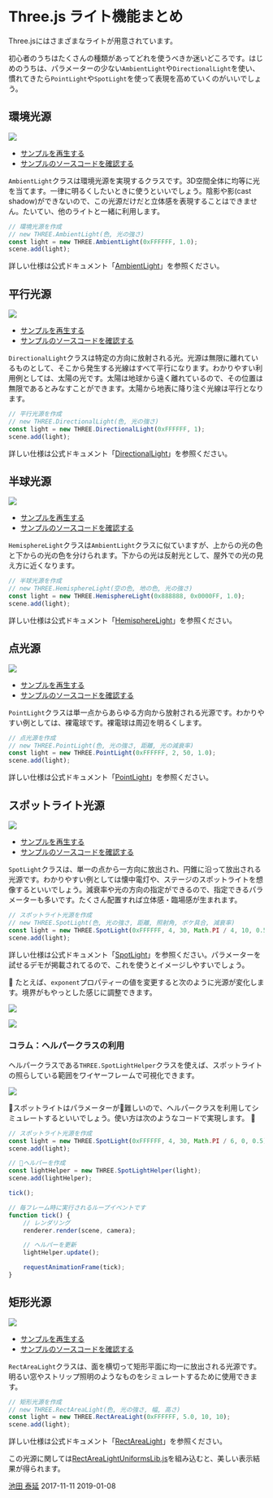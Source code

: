 # Three.js ライト機能まとめ

Three.jsにはさまざまなライトが用意されています。

初心者のうちはたくさんの種類があってどれを使うべきか迷いどころです。はじめのうちは、パラメーターの少ない`AmbientLight`や`DirectionalLight`を使い、慣れてきたら`PointLight`や`SpotLight`を使って表現を高めていくのがいいでしょう。



## 環境光源


![](../imgs/light_ambient.png)

- [サンプルを再生する](https://ics-creative.github.io/tutorial-three/samples/light_ambient.html)
- [サンプルのソースコードを確認する](../samples/light_ambient.html)


`AmbientLight`クラスは環境光源を実現するクラスです。3D空間全体に均等に光を当てます。一律に明るくしたいときに使うといいでしょう。陰影や影(cast shadow)ができないので、この光源だけだと立体感を表現することはできません。たいてい、他のライトと一緒に利用します。



```js
// 環境光源を作成
// new THREE.AmbientLight(色, 光の強さ)
const light = new THREE.AmbientLight(0xFFFFFF, 1.0);
scene.add(light);
```

詳しい仕様は公式ドキュメント「[AmbientLight](https://threejs.org/docs/#api/lights/AmbientLight)」を参照ください。



## 平行光源

![](../imgs/light_directional.png)

- [サンプルを再生する](https://ics-creative.github.io/tutorial-three/samples/light_directional.html)
- [サンプルのソースコードを確認する](../samples/light_directional.html)


`DirectionalLight`クラスは特定の方向に放射される光。光源は無限に離れているものとして、そこから発生する光線はすべて平行になります。わかりやすい利用例としては、太陽の光です。太陽は地球から遠く離れているので、その位置は無限であるとみなすことができます。太陽から地表に降り注ぐ光線は平行となります。


```js
// 平行光源を作成
// new THREE.DirectionalLight(色, 光の強さ)
const light = new THREE.DirectionalLight(0xFFFFFF, 1);
scene.add(light);
```

詳しい仕様は公式ドキュメント「[DirectionalLight](https://threejs.org/docs/#api/lights/DirectionalLight)」を参照ください。



## 半球光源

![](../imgs/light_hemisphere.png)

- [サンプルを再生する](https://ics-creative.github.io/tutorial-three/samples/light_hemisphere.html)
- [サンプルのソースコードを確認する](../samples/light_hemisphere.html)


`HemisphereLight`クラスは`AmbientLight`クラスに似ていますが、上からの光の色と下からの光の色を分けられます。下からの光は反射光として、屋外での光の見え方に近くなります。

```js
// 半球光源を作成
// new THREE.HemisphereLight(空の色, 地の色, 光の強さ)
const light = new THREE.HemisphereLight(0x888888, 0x0000FF, 1.0);
scene.add(light);
```


詳しい仕様は公式ドキュメント「[HemisphereLight](https://threejs.org/docs/#api/lights/HemisphereLight)」を参照ください。



## 点光源


![](../imgs/light_point.png)

- [サンプルを再生する](https://ics-creative.github.io/tutorial-three/samples/light_point.html)
- [サンプルのソースコードを確認する](../samples/light_point.html)

`PointLight`クラスは単一点からあらゆる方向から放射される光源です。わかりやすい例としては、裸電球です。裸電球は周辺を明るくします。


```js
// 点光源を作成
// new THREE.PointLight(色, 光の強さ, 距離, 光の減衰率)
const light = new THREE.PointLight(0xFFFFFF, 2, 50, 1.0);
scene.add(light);
```

詳しい仕様は公式ドキュメント「[PointLight](https://threejs.org/docs/#api/lights/PointLight)」を参照ください。


## スポットライト光源

![](../imgs/light_spot.png)

- [サンプルを再生する](https://ics-creative.github.io/tutorial-three/samples/light_spot.html)
- [サンプルのソースコードを確認する](../samples/light_spot.html)

`SpotLight`クラスは、単一の点から一方向に放出され、円錐に沿って放出される光源です。わかりやすい例としては懐中電灯や、ステージのスポットライトを想像するといいでしょう。減衰率や光の方向の指定ができるので、指定できるパラメーターも多いです。たくさん配置すれば立体感・臨場感が生まれます。

```js
// スポットライト光源を作成
// new THREE.SpotLight(色, 光の強さ, 距離, 照射角, ボケ具合, 減衰率)
const light = new THREE.SpotLight(0xFFFFFF, 4, 30, Math.PI / 4, 10, 0.5);
scene.add(light);
```

詳しい仕様は公式ドキュメント「[SpotLight](https://threejs.org/docs/#api/lights/SpotLight)」を参照ください。パラメーターを試せるデモが掲載されてるので、これを使うとイメージしやすいでしょう。


たとえば、`exponent`プロパティーの値を変更すると次のように光源が変化します。境界がもやっとした感じに調整できます。


![](../imgs/light_spot_exponent_0.png)


![](../imgs/light_spot_exponent_1.png)

### コラム：ヘルパークラスの利用



ヘルパークラスである`THREE.SpotLightHelper`クラスを使えば、スポットライトの照らしている範囲をワイヤーフレームで可視化できます。

![](../imgs/light_spot_helper.png)

スポットライトはパラメーターが難しいので、ヘルパークラスを利用してシミュレートするといいでしょう。使い方は次のようなコードで実現します。

```js
// スポットライト光源を作成
const light = new THREE.SpotLight(0xFFFFFF, 4, 30, Math.PI / 6, 0, 0.5);
scene.add(light);

// ヘルパーを作成
const lightHelper = new THREE.SpotLightHelper(light);
scene.add(lightHelper);

tick();

// 毎フレーム時に実行されるループイベントです
function tick() {
    // レンダリング
    renderer.render(scene, camera);

    // ヘルパーを更新
    lightHelper.update();

    requestAnimationFrame(tick);
}
```



## 矩形光源

![](../imgs/light_rectarea.png)

- [サンプルを再生する](https://ics-creative.github.io/tutorial-three/samples/light_rectarea.html)
- [サンプルのソースコードを確認する](../samples/light_rectarea.html)

`RectAreaLight`クラスは、面を横切って矩形平面に均一に放出される光源です。明るい窓やストリップ照明のようなものをシミュレートするために使用できます。

```js
// 矩形光源を作成
// new THREE.RectAreaLight(色, 光の強さ, 幅, 高さ)
const light = new THREE.RectAreaLight(0xFFFFFF, 5.0, 10, 10);
scene.add(light);
```

詳しい仕様は公式ドキュメント「[RectAreaLight](https://threejs.org/docs/#api/lights/RectAreaLight)」を参照ください。

この光源に関しては[RectAreaLightUniformsLib.js](https://threejs.org/examples/js/lights/RectAreaLightUniformsLib.js)を組み込むと、美しい表示結果が得られます。


<article-author>[池田 泰延](https://twitter.com/clockmaker)</article-author>
<article-date-published>2017-11-11</article-date-published>
<article-date-modified>2019-01-08</article-date-modified>
